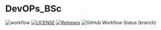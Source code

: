 # DevOPs_BSc
![workflow](https://github.com/AungWinTun-ENU/DevOPs_BSc/actions/workflows/main.yml/badge.svg)
[![LICENSE](https://img.shields.io/github/license/AungWinTun-ENU/DevOPs_BSc.svg?style=flat-square)](https://github.com/AungWinTun-ENU/DevOPs_BSc/blob/master/LICENSE)
[![Releases](https://img.shields.io/github/release/AungWinTun-ENU/DevOPs_BSc/all.svg?style=flat-square)](https://github.com/AungWinTun-ENU/DevOPs_BSc/releases)
![GitHub Workflow Status (branch)](https://img.shields.io/github/actions/workflow/status/AungWinTun-ENU/DevOPs_BSc/main.yml?branch=develop&style=flat-square)
